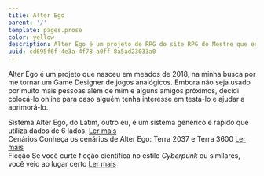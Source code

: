 ```yaml
---
title: Alter Ego
parent: '/'
template: pages.prose
color: yellow
description: Alter Ego é um projeto de RPG do site RPG do Mestre que engloba Sistema, Cenários e Ficção
uuid: cd695f6f-4e3a-4f78-a0ff-8a5ad23033a0
---
```


Alter Ego é um projeto que nasceu em meados de 2018, na minha busca por me tornar um Game Designer de jogos analógicos. Embora não seja usado por muito mais pessoas além de mim e alguns amigos próximos, decidi colocá-lo online para caso alguém tenha interesse em testá-lo e ajudar a aprimorá-lo.

<div class="md:flex md:-mx-36">
    <div class="flex-1 pb-5 md:p-5">
        <span class="block font-medium text-gray-700">Sistema</span>
        <span class="inline-block mt-2 text-gray-400">Alter Ego, do Latim, outro eu, é um sistema genérico e rápido que utiliza dados de 6 lados.</span>
        <a class="block" href="/alter-ego/sistema/">Ler mais</a>
    </div>
    <div class="flex-1 pb-5 md:p-5">
        <span class="block font-medium text-gray-700">Cenários</span>
        <span class="inline-block mt-2 text-gray-400">Conheça os cenários de Alter Ego: Terra 2037 e Terra 3600</span>
        <a class="block" href="/alter-ego/cenarios/">Ler mais</a>
    </div>
    <div class="flex-1 pb-5 md:p-5">
        <span class="block font-medium text-gray-700">Ficção</span>
        <span class="inline-block mt-2 text-gray-400">Se você curte ficção científica no estilo <em>Cyberpunk</em> ou similares, você veio ao lugar certo</span>
        <a class="block" href="/alter-ego/ficcao/">Ler mais</a>
    </div>
</div>
